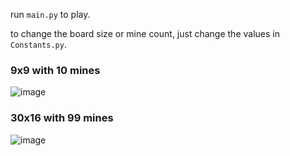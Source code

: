 run `main.py` to play.

to change the board size or mine count, just change the values in `Constants.py`.

### 9x9 with 10 mines
![image](https://github.com/braxey/minesweeper-pygame/assets/62025141/03f2783b-1374-4606-8cf8-55d666bbacb2)


### 30x16 with 99 mines
![image](https://github.com/braxey/minesweeper-pygame/assets/62025141/a36c6c49-fa4c-4a84-bd34-285e4c86a437)
